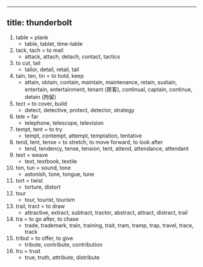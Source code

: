
---
title: thunderbolt
---

1. table = plank
    - table, tablet, time-table
1. tack, tach = to mail
    - attack, attach, detach, contact, tactics
1. to cut, tail
    - tailor, detail, retail, tail
1. tain, ten, tin = to hold, keep
    - attain, obtain, contain, maintain, maintenance, retain, sustain, entertain, entertainment, tenant (房客), continual, captain, continue, detain (拘留)
1. tect = to cover, build
    - detect, detective, protect, detector, strategy
1. tele = far
    - telephone, telescope, television
1. tempt, tent = to try
    - tempt, contempt, attempt, temptation, tentative
1. tend, tent, tense = to stretch, to move forward, to look after
    - tend, tendency, tense, tension, tent, attend, attendance, attendant
1. text = weave
    - text, textbook, textile
1. ton, tun = sound, tone
    - astonish, tone, tongue, tune
1. tort = twist
    - torture, distort
1. tour
    - tour, tourist, tourism
1. trail, tract = to draw
    - attractive, extract, subtract, tractor, abstract, attract, distract, trail
1. tra = to go after, to chase
    - trade, trademark, train, training, trait, tram, tramp, trap, travel, trace, track
1. tribut = to offer, to give
    - tribute, contribute, contribution
1. tru = trust
    - true, truth, attribute, distribute
